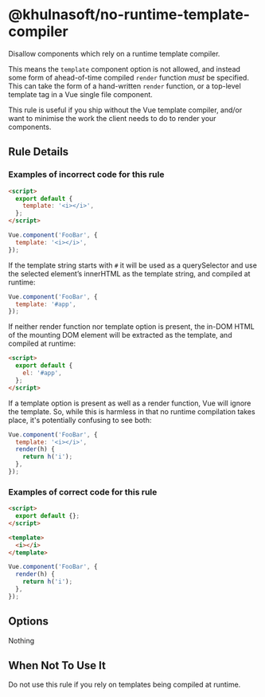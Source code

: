 # @khulnasoft/no-runtime-template-compiler

Disallow components which rely on a runtime template compiler.

This means the `template` component option is not allowed, and instead some form
of ahead-of-time compiled `render` function _must_ be specified. This can take
the form of a hand-written `render` function, or a top-level template tag in
a Vue single file component.

This rule is useful if you ship without the Vue template compiler, and/or want
to minimise the work the client needs to do to render your components.

## Rule Details

### Examples of **incorrect** code for this rule

```html
<script>
  export default {
    template: '<i></i>',
  };
</script>
```

```js
Vue.component('FooBar', {
  template: '<i></i>',
});
```

If the template string starts with `#` it will be used as a querySelector and
use the selected element’s innerHTML as the template string, and compiled at
runtime:

```js
Vue.component('FooBar', {
  template: '#app',
});
```

If neither render function nor template option is present, the in-DOM HTML of
the mounting DOM element will be extracted as the template, and compiled at
runtime:

```html
<script>
  export default {
    el: '#app',
  };
</script>
```

If a template option is present as well as a render function, Vue will ignore
the template. So, while this is harmless in that no runtime compilation takes
place, it's potentially confusing to see both:

```js
Vue.component('FooBar', {
  template: '<i></i>',
  render(h) {
    return h('i');
  },
});
```

### Examples of **correct** code for this rule

```html
<script>
  export default {};
</script>

<template>
  <i></i>
</template>
```

```js
Vue.component('FooBar', {
  render(h) {
    return h('i');
  },
});
```

## Options

Nothing

## When Not To Use It

Do not use this rule if you rely on templates being compiled at runtime.
